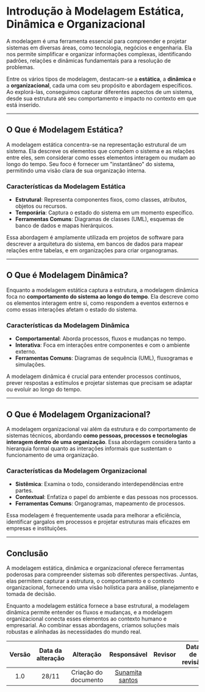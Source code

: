 # Introdução à Modelagem Estática, Dinâmica e Organizacional

A modelagem é uma ferramenta essencial para compreender e projetar sistemas em diversas áreas, como tecnologia, negócios e engenharia. Ela nos permite simplificar e organizar informações complexas, identificando padrões, relações e dinâmicas fundamentais para a resolução de problemas. 

Entre os vários tipos de modelagem, destacam-se a **estática**, a **dinâmica** e a **organizacional**, cada uma com seu propósito e abordagem específicos. Ao explorá-las, conseguimos capturar diferentes aspectos de um sistema, desde sua estrutura até seu comportamento e impacto no contexto em que está inserido.

---

## O Que é Modelagem Estática?

A modelagem estática concentra-se na representação estrutural de um sistema. Ela descreve os elementos que compõem o sistema e as relações entre eles, sem considerar como esses elementos interagem ou mudam ao longo do tempo. Seu foco é fornecer um "instantâneo" do sistema, permitindo uma visão clara de sua organização interna.

### Características da Modelagem Estática

- **Estrutural**: Representa componentes fixos, como classes, atributos, objetos ou recursos.
- **Temporária**: Captura o estado do sistema em um momento específico.
- **Ferramentas Comuns**: Diagramas de classes (UML), esquemas de banco de dados e mapas hierárquicos.

Essa abordagem é amplamente utilizada em projetos de software para descrever a arquitetura do sistema, em bancos de dados para mapear relações entre tabelas, e em organizações para criar organogramas.

---

## O Que é Modelagem Dinâmica?

Enquanto a modelagem estática captura a estrutura, a modelagem dinâmica foca no **comportamento do sistema ao longo do tempo**. Ela descreve como os elementos interagem entre si, como respondem a eventos externos e como essas interações afetam o estado do sistema.

### Características da Modelagem Dinâmica

- **Comportamental**: Aborda processos, fluxos e mudanças no tempo.
- **Interativa**: Foca em interações entre componentes e com o ambiente externo.
- **Ferramentas Comuns**: Diagramas de sequência (UML), fluxogramas e simulações.

A modelagem dinâmica é crucial para entender processos contínuos, prever respostas a estímulos e projetar sistemas que precisam se adaptar ou evoluir ao longo do tempo.

---

## O Que é Modelagem Organizacional?

A modelagem organizacional vai além da estrutura e do comportamento de sistemas técnicos, abordando **como pessoas, processos e tecnologias interagem dentro de uma organização**. Essa abordagem considera tanto a hierarquia formal quanto as interações informais que sustentam o funcionamento de uma organização.

### Características da Modelagem Organizacional

- **Sistêmica**: Examina o todo, considerando interdependências entre partes.
- **Contextual**: Enfatiza o papel do ambiente e das pessoas nos processos.
- **Ferramentas Comuns**: Organogramas, mapeamento de processos.

Essa modelagem é frequentemente usada para melhorar a eficiência, identificar gargalos em processos e projetar estruturas mais eficazes em empresas e instituições.

---

## Conclusão

A modelagem estática, dinâmica e organizacional oferece ferramentas poderosas para compreender sistemas sob diferentes perspectivas. Juntas, elas permitem capturar a estrutura, o comportamento e o contexto organizacional, fornecendo uma visão holística para análise, planejamento e tomada de decisão.

Enquanto a modelagem estática fornece a base estrutural, a modelagem dinâmica permite entender os fluxos e mudanças, e a modelagem organizacional conecta esses elementos ao contexto humano e empresarial. Ao combinar essas abordagens, criamos soluções mais robustas e alinhadas às necessidades do mundo real.

| Versão | Data da alteração |      Alteração       |                                          Responsável                                           | Revisor | Data de revisão |
| :----: | :---------------: | :------------------: | :--------------------------------------------------------------------------------------------: | :-----: | :-------------: |
|  1.0   |       28/11       | Criação do documento | [Sunamita santos](https://github.com/Sunamit)|        |           |
